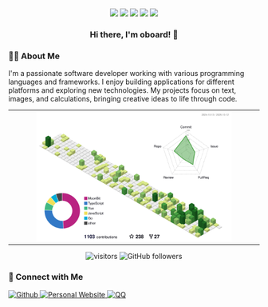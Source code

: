 <div align="center">
  <!-- <img src="https://readme-typing-svg.herokuapp.com/?lines=Welcome+to+oboard's+profile!;一块小板子&center=true&width=380&height=45"> -->
  <br />
  
  <p align="center">
    <img src="https://cdn.jsdelivr.net/gh/Tarikul-Islam-Anik/Animated-Fluent-Emojis@master/Emojis/Smilies/Face%20with%20Tongue.png" width="10%" />
    <img src="https://cdn.jsdelivr.net/gh/Tarikul-Islam-Anik/Animated-Fluent-Emojis@master/Emojis/Smilies/Face%20with%20Spiral%20Eyes.png" width="10%" />
    <img src="https://cdn.jsdelivr.net/gh/Tarikul-Islam-Anik/Animated-Fluent-Emojis@master/Emojis/Smilies/Relieved%20Face.png" width="10%" />
    <img src="https://cdn.jsdelivr.net/gh/Tarikul-Islam-Anik/Animated-Fluent-Emojis@master/Emojis/Smilies/Astonished%20Face.png" width="10%" />
    <img src="https://cdn.jsdelivr.net/gh/Tarikul-Islam-Anik/Animated-Fluent-Emojis@master/Emojis/Smilies/Beaming%20Face%20with%20Smiling%20Eyes.png" width="10%" />
  </p>	

  ### Hi there, I'm oboard! 👋
</div>

### 👨‍💻 About Me

I'm a passionate software developer working with various programming languages and frameworks. I enjoy building applications for different platforms and exploring new technologies. My projects focus on text, images, and calculations, bringing creative ideas to life through code.

<p align="center">
	<table>
		<tr>
		<td align="center">
		    <picture>
		    <source media="(prefers-color-scheme: dark)"  srcset="profile-3d-contrib/profile-night-green.svg?clear=1" />
		    <source media="(prefers-color-scheme: light)" srcset="profile-3d-contrib/profile-green-animate.svg?clear=1" />
		    <img alt="github profile contributions chart" src="profile-3d-contrib/profile-green-animate.svg?clear=1" width="80%" />
		    </picture>
		</td>
		</tr>
	</table>
</p>

<div align="center">
  <!-- visitor statistics logo 访客数统计徽标 -->

<img src="https://visitor-badge.laobi.icu/badge?page_id=oboard.readme" alt="visitors">
<img src="https://img.shields.io/github/followers/oboard?label=Follow&style" alt="GitHub followers">

</div>

### 🤝 Connect with Me
<p>
  <a href="https://github.com/oboard" target="_blank">
    <img alt="Github" src="https://img.shields.io/badge/GitHub-%2312100E.svg?&logo=Github&logoColor=white" />
  </a>
  <a href="https://www.oboard.fun/" target="_blank">
    <img alt="Personal Website" src="https://img.shields.io/badge/Personal%20Website-blue" />
  </a>
  <a href="tencent://message/?uin=2232442466" target="_blank">
    <img alt="QQ" src="https://img.shields.io/badge/QQ-2232442466-blue?logo=tencentqq&logoColor=white" />
  </a>
</p>

